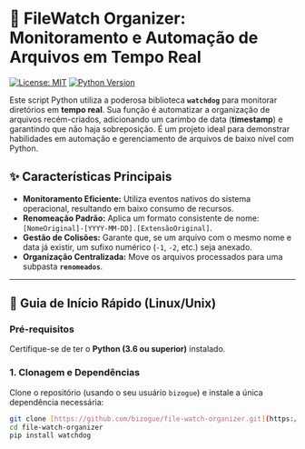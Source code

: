 # 📁 FileWatch Organizer: Monitoramento e Automação de Arquivos em Tempo Real

[![License: MIT](https://img.shields.io/badge/License-MIT-yellow.svg)](https://opensource.org/licenses/MIT)
[![Python Version](https://img.shields.io/badge/Python-3.6+-blue.svg)](https://www.python.org/downloads/)


Este script Python utiliza a poderosa biblioteca **`watchdog`** para monitorar diretórios em **tempo real**. Sua função é automatizar a organização de arquivos recém-criados, adicionando um carimbo de data (**timestamp**) e garantindo que não haja sobreposição. É um projeto ideal para demonstrar habilidades em automação e gerenciamento de arquivos de baixo nível com Python.

## ✨ Características Principais

* **Monitoramento Eficiente:** Utiliza eventos nativos do sistema operacional, resultando em baixo consumo de recursos.
* **Renomeação Padrão:** Aplica um formato consistente de nome: `[NomeOriginal]-[YYYY-MM-DD].[ExtensãoOriginal]`.
* **Gestão de Colisões:** Garante que, se um arquivo com o mesmo nome e data já existir, um sufixo numérico (`-1`, `-2`, etc.) seja anexado.
* **Organização Centralizada:** Move os arquivos processados para uma subpasta **`renomeados`**.

---

## 🚀 Guia de Início Rápido (Linux/Unix)

### Pré-requisitos
Certifique-se de ter o **Python (3.6 ou superior)** instalado.

### 1. Clonagem e Dependências
Clone o repositório (usando o seu usuário `bizogue`) e instale a única dependência necessária:

```bash
git clone [https://github.com/bizogue/file-watch-organizer.git](https://github.com/bizogue/file-watch-organizer.git)
cd file-watch-organizer
pip install watchdog
